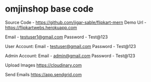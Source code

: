 # omjinshop base code
Source Code - https://github.com/jigar-sable/flipkart-mern
Demo Url - https://flipkartwebs.herokuapp.com

Email - testuser1@gmail.com
Password - Test@123

User Account:
Email - testuser@gmail.com
Password - Test@123

Admin Account:
Email - admin@gmail.com
Password - Test@123

Upload Images
https://cloudinary.com

Send Emails
https://app.sendgrid.com

